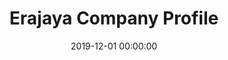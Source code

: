 ---
layout: inner
position: left
title: 'Erajaya Company Profile'
lead_text: 'Contributed to the development of a com-pro website of  [Erajaya](https://www.erajaya.com/).'
tags: ['PHP, Laravel']
featured_image: ['/img/posts/erajaya.png']
date: 2019-12-01 00:00:00
categories: ['Web']
project_link: ''
button_icon: ''
button_text: ''
order: 22
visible: 1
company: 'Suitmedia Digital Agency'
---